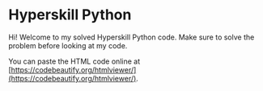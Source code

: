 # Hyperskill Python

Hi! Welcome to my solved Hyperskill Python code.
Make sure to solve the problem before looking at my code.

You can paste the HTML code online at [https://codebeautify.org/htmlviewer/](https://codebeautify.org/htmlviewer/).

